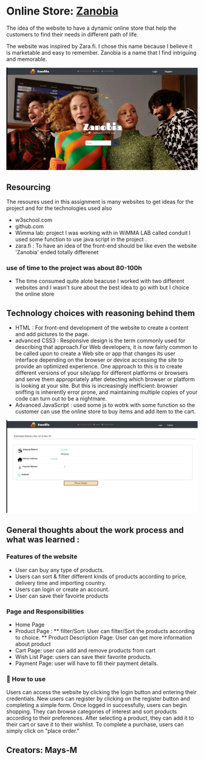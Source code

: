 # Online Store: [Zanobia]( https://mays-m.github.io/OnlineStore/)

 <p>The idea of the website to have a dynamic online store that help the customers to find their needs in different path of life. </p>
 
 <p> The website was inspired by Zara.fi. I chose this name because I believe it is marketable and easy to remember. Zanobia is a name that I find intriguing and memorable. </p>



![mainpage](images/main-screen2.png)

## Resourcing

The resoures used in this assignment is many websites to get ideas for the project and for the technologies used also 

- w3school.com
- github.com 
- Wimma lab:  project I was working with in WiMMA LAB called conduit I used some function to use java script in the project .
- zara.fi : To have an idea of the front-end should be like even the website 'Zanobia' ended totally differenet 

### use of time to the project was about 80-100h 
 - The time consumed quite alote beacuse I worked with two different websites and I wasn't sure about the best idea to go with but I choice the online store 

## Technology choices with reasoning behind them
- HTML : For front-end development of the website to create a content and add pictures to the page.
-  advanced CSS3 : Responsive design is the term commonly used for describing that approach.For Web developers, it is now fairly common to be called upon to create a Web site or app that changes its user interface depending on the browser or device accessing the site to provide an optimized experience. One approach to this is to create different versions of your site/app for different platforms or browsers and serve them appropriately after detecting which browser or platform is looking at your site. But this is increasingly inefficient: browser sniffing is inherently error prone, and maintaining multiple copies of your code can turn out to be a nightmare.
- Advanced JavaScript : used some js to wotrk with some function so the customer can use the online store to buy items and add item to the cart.


![mainpage](./images/screen2.png)


## General thoughts about the work process and what was learned :

### Features of the website  
- User can buy any type of products. 
- Users can sort & filter different kinds of products according to price, delivery time and importing country.
- Users can login or create an account.
- User can save their favoirte products

### Page and Responsibilities

* Home Page
* Product Page :
** filter/Sort: User can filter/Sort the products according to choice.
** Product Description Page: User can get more information about product
* Cart Page: user can add and remove products from cart
* Wish List Page: users can save their favorite products.
* Payment Page: user will have to fill their payment details.

### 📌 How to use
<p>Users can access the website by clicking the login button and entering their credentials. New users can register by clicking on the register button and completing a simple form. Once logged in successfully, users can begin shopping. They can browse categories of interest and sort products according to their preferences. After selecting a product, they can add it to their cart or save it to their wishlist. To complete a purchase, users can simply click on "place order."</p>


## Creators: Mays-M



 

